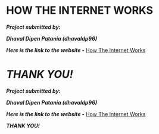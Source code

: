 # HOW THE INTERNET WORKS

 ***Project submitted by:***

 ***Dhaval Dipen Patania (dhavaldp96)***
 
 ***Here is the link to the website -***
 [How The Internet Works](https://dhavaldp96.github.io/How_The_Internet_Works/)
 
 ***THANK YOU!***
=======
***Project submitted by:***

***Dhaval Dipen Patania (dhavaldp96)***

***Here is the link to the website -***
[How The Internet Works](https://dhavaldp96.github.io/How_The_Internet_Works/)

***THANK YOU!***
